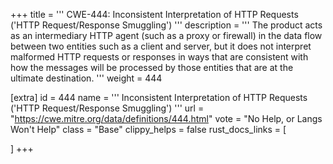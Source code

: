 +++
title = '''
CWE-444: Inconsistent Interpretation of HTTP Requests ('HTTP Request/Response Smuggling')
'''
description	= '''
The product acts as an intermediary HTTP agent (such as a proxy or firewall) in the data flow between two entities such as a client and server, but it does not interpret malformed HTTP requests or responses in ways that are consistent with how the messages will be processed by those entities that are at the ultimate destination.
'''
weight = 444

[extra]
id = 444
name = '''
Inconsistent Interpretation of HTTP Requests ('HTTP Request/Response Smuggling')
'''
url = "https://cwe.mitre.org/data/definitions/444.html"
vote = "No Help, or Langs Won't Help"
class = "Base"
clippy_helps = false
rust_docs_links = [
	
]
+++

